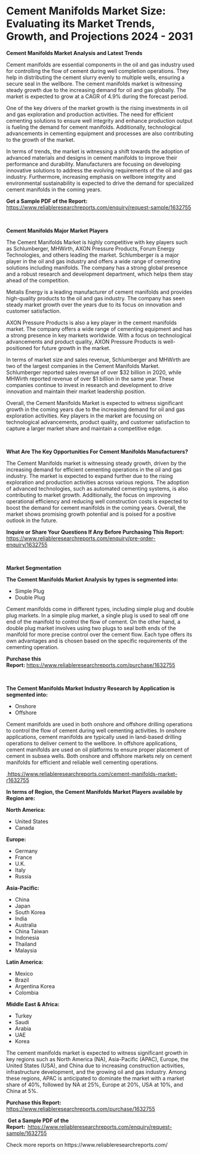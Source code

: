 <p><h1>Cement Manifolds Market Size: Evaluating its Market Trends, Growth, and Projections 2024 - 2031</h1></p><p><strong>Cement Manifolds Market Analysis and Latest Trends</strong></p>
<p><p>Cement manifolds are essential components in the oil and gas industry used for controlling the flow of cement during well completion operations. They help in distributing the cement slurry evenly to multiple wells, ensuring a secure seal in the wellbore. The cement manifolds market is witnessing steady growth due to the increasing demand for oil and gas globally. The market is expected to grow at a CAGR of 4.9% during the forecast period.</p><p>One of the key drivers of the market growth is the rising investments in oil and gas exploration and production activities. The need for efficient cementing solutions to ensure well integrity and enhance production output is fueling the demand for cement manifolds. Additionally, technological advancements in cementing equipment and processes are also contributing to the growth of the market.</p><p>In terms of trends, the market is witnessing a shift towards the adoption of advanced materials and designs in cement manifolds to improve their performance and durability. Manufacturers are focusing on developing innovative solutions to address the evolving requirements of the oil and gas industry. Furthermore, increasing emphasis on wellbore integrity and environmental sustainability is expected to drive the demand for specialized cement manifolds in the coming years.</p></p>
<p><strong>Get a Sample PDF of the Report:&nbsp;</strong> <a href="https://www.reliableresearchreports.com/enquiry/request-sample/1632755">https://www.reliableresearchreports.com/enquiry/request-sample/1632755</a></p>
<p>&nbsp;</p>
<p><strong>Cement Manifolds Major Market Players</strong></p>
<p><p>The Cement Manifolds Market is highly competitive with key players such as Schlumberger, MHWirth, AXON Pressure Products, Forum Energy Technologies, and others leading the market. Schlumberger is a major player in the oil and gas industry and offers a wide range of cementing solutions including manifolds. The company has a strong global presence and a robust research and development department, which helps them stay ahead of the competition. </p><p>Metalis Energy is a leading manufacturer of cement manifolds and provides high-quality products to the oil and gas industry. The company has seen steady market growth over the years due to its focus on innovation and customer satisfaction.</p><p>AXON Pressure Products is also a key player in the cement manifolds market. The company offers a wide range of cementing equipment and has a strong presence in key markets worldwide. With a focus on technological advancements and product quality, AXON Pressure Products is well-positioned for future growth in the market.</p><p>In terms of market size and sales revenue, Schlumberger and MHWirth are two of the largest companies in the Cement Manifolds Market. Schlumberger reported sales revenue of over $32 billion in 2020, while MHWirth reported revenue of over $1 billion in the same year. These companies continue to invest in research and development to drive innovation and maintain their market leadership position.</p><p>Overall, the Cement Manifolds Market is expected to witness significant growth in the coming years due to the increasing demand for oil and gas exploration activities. Key players in the market are focusing on technological advancements, product quality, and customer satisfaction to capture a larger market share and maintain a competitive edge.</p></p>
<p>&nbsp;</p>
<p><strong>What Are The Key Opportunities For Cement Manifolds Manufacturers?</strong></p>
<p><p>The Cement Manifolds market is witnessing steady growth, driven by the increasing demand for efficient cementing operations in the oil and gas industry. The market is expected to expand further due to the rising exploration and production activities across various regions. The adoption of advanced technologies, such as automated cementing systems, is also contributing to market growth. Additionally, the focus on improving operational efficiency and reducing well construction costs is expected to boost the demand for cement manifolds in the coming years. Overall, the market shows promising growth potential and is poised for a positive outlook in the future.</p></p>
<p><strong>Inquire or Share Your Questions If Any Before Purchasing This Report:</strong> <a href="https://www.reliableresearchreports.com/enquiry/pre-order-enquiry/1632755">https://www.reliableresearchreports.com/enquiry/pre-order-enquiry/1632755</a></p>
<p>&nbsp;</p>
<p><strong>Market Segmentation</strong></p>
<p><strong>The Cement Manifolds Market Analysis by types is segmented into:</strong></p>
<p><ul><li>Simple Plug</li><li>Double Plug</li></ul></p>
<p><p>Cement manifolds come in different types, including simple plug and double plug markets. In a simple plug market, a single plug is used to seal off one end of the manifold to control the flow of cement. On the other hand, a double plug market involves using two plugs to seal both ends of the manifold for more precise control over the cement flow. Each type offers its own advantages and is chosen based on the specific requirements of the cementing operation.</p></p>
<p><strong>Purchase this Report:&nbsp;</strong><a href="https://www.reliableresearchreports.com/purchase/1632755">https://www.reliableresearchreports.com/purchase/1632755</a></p>
<p>&nbsp;</p>
<p><strong>The Cement Manifolds Market Industry Research by Application is segmented into:</strong></p>
<p><ul><li>Onshore</li><li>Offshore</li></ul></p>
<p><p>Cement manifolds are used in both onshore and offshore drilling operations to control the flow of cement during well cementing activities. In onshore applications, cement manifolds are typically used in land-based drilling operations to deliver cement to the wellbore. In offshore applications, cement manifolds are used on oil platforms to ensure proper placement of cement in subsea wells. Both onshore and offshore markets rely on cement manifolds for efficient and reliable well cementing operations.</p></p>
<p><a href="https://www.reliableresearchreports.com/cement-manifolds-market-r1632755">&nbsp;https://www.reliableresearchreports.com/cement-manifolds-market-r1632755</a></p>
<p><strong>In terms of Region, the Cement Manifolds Market Players available by Region are:</strong></p>
<p>
    <p> <strong> North America: </strong>
        <ul>
            <li>United States</li>
            <li>Canada</li>
        </ul>
        </p> 
    <p> <strong> Europe: </strong>
        <ul>
            <li>Germany</li>
            <li>France</li>
            <li>U.K.</li>
            <li>Italy</li>
            <li>Russia</li>
        </ul>
        </p> 
    <p> <strong> Asia-Pacific: </strong>
        <ul>
            <li>China</li>
            <li>Japan</li>
            <li>South Korea</li>
            <li>India</li>
            <li>Australia</li>
            <li>China Taiwan</li>
            <li>Indonesia</li>
            <li>Thailand</li>
            <li>Malaysia</li>
        </ul>
        </p> 
    <p> <strong> Latin America: </strong>
        <ul>
            <li>Mexico</li>
            <li>Brazil</li>
            <li>Argentina Korea</li>
            <li>Colombia</li>
        </ul>
        </p> 
    <p> <strong> Middle East & Africa: </strong>
        <ul>
            <li>Turkey</li>
            <li>Saudi</li>
            <li>Arabia</li>
            <li>UAE</li>
            <li>Korea</li>
        </ul>
    </p>
    </p>
<p><p>The cement manifolds market is expected to witness significant growth in key regions such as North America (NA), Asia-Pacific (APAC), Europe, the United States (USA), and China due to increasing construction activities, infrastructure development, and the growing oil and gas industry. Among these regions, APAC is anticipated to dominate the market with a market share of 40%, followed by NA at 25%, Europe at 20%, USA at 10%, and China at 5%.</p></p>
<p><strong>Purchase this Report: </strong><a href="https://www.reliableresearchreports.com/purchase/1632755">https://www.reliableresearchreports.com/purchase/1632755</a></p>
<p>&nbsp;<strong>Get a Sample PDF of the Report:&nbsp;&nbsp;</strong><a href="https://www.reliableresearchreports.com/enquiry/request-sample/1632755">https://www.reliableresearchreports.com/enquiry/request-sample/1632755</a></p>
<p><strong></strong></p>
<p>Check more reports on https://www.reliableresearchreports.com/</p>